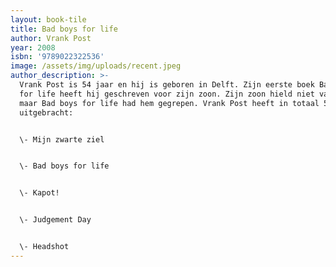 ```yaml
---
layout: book-tile
title: Bad boys for life
author: Vrank Post
year: 2008
isbn: '9789022322536'
image: /assets/img/uploads/recent.jpeg
author_description: >-
  Vrank Post is 54 jaar en hij is geboren in Delft. Zijn eerste boek Bad boys
  for life heeft hij geschreven voor zijn zoon. Zijn zoon hield niet van lezen
  maar Bad boys for life had hem gegrepen. Vrank Post heeft in totaal 5 boek
  uitgebracht:


  \- Mijn zwarte ziel


  \- Bad boys for life


  \- Kapot!


  \- Judgement Day


  \- Headshot
---
```


